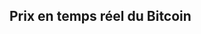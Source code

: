 ## Prix en temps réel du Bitcoin

<iframe srcdoc='<!DOCTYPE html>
<html lang="fr">
<head>
    <meta charset="UTF-8">
    <meta name="viewport" content="width=device-width, initial-scale=1.0">
    <style>
        body {
            margin: 0;
            padding: 0;
            overflow: hidden;
        }
    </style>
    <script src="https://widgets.coingecko.com/gecko-coin-price-static-headline-widget.js"></script>
</head>
<body>
    <gecko-coin-price-static-headline-widget locale="fr" dark-mode="true" coin-ids="bitcoin,bitcoin-cash" initial-currency="usd"></gecko-coin-price-static-headline-widget>
</body>
</html>' 
style="border: none; width: 100%; height: 100%;"></iframe>


## C'est quoi le bitcoin ?

Le Bitcoin (₿, BTC) (de l'anglais bit : unité d'information binaire et coin « pièce de monnaie ») est une cryptomonnaie autrement appelée monnaie cryptographique. Dans le cas de la dénomination unitaire, on l'écrit « bitcoin » et, dans le cas du système de paiement pair-à-pair on l'écrit « Bitcoin »1. L'idée fut présentée pour la première fois en novembre 2008 par une personne, ou un groupe de personnes, sous le pseudonyme de Satoshi Nakamoto. Le code source de l'implémentation de référence fut quant à lui publié en 2009. L'objectif est de créer un système décentralisé et pair-à-pair afin d'échanger de la valeur monétaire en s'affranchissant de tout organisme tiers, tel que les institutions financières.

Le G20 refuse de considérer le Bitcoin comme une monnaie, il le définit comme « crypto-actif ». Ce terme désigne « des actifs virtuels stockés sur un support électronique permettant à une communauté d'utilisateurs les acceptant en paiement de réaliser des transactions sans avoir à recourir à la monnaie légale ».

## Sources

[Wikipedia](https://fr.wikipedia.org/wiki/Bitcoin)